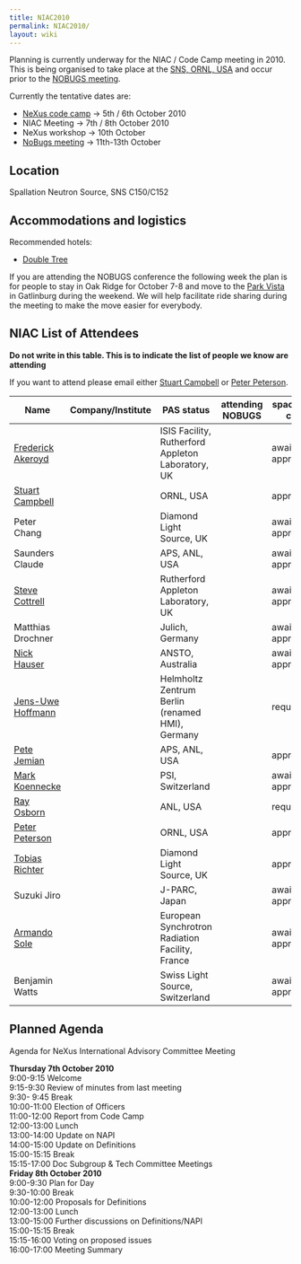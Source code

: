 ```yaml
---
title: NIAC2010
permalink: NIAC2010/
layout: wiki
---
```


Planning is currently underway for the NIAC / Code Camp meeting in 2010.
This is being organised to take place at the [SNS, ORNL,
USA](http://neutrons.ornl.gov/) and occur prior to the [NOBUGS
meeting](http://www.nobugsconference.org/).

Currently the tentative dates are:

-   [NeXus code camp](NIAC2010_CodeCamp "wikilink") -&gt; 5th / 6th
    October 2010
-   NIAC Meeting -&gt; 7th / 8th October 2010
-   NeXus workshop -&gt; 10th October
-   [NoBugs meeting](http://www.nobugsconference.org/Conferences) -&gt;
    11th-13th October

Location
--------

Spallation Neutron Source, SNS C150/C152

Accommodations and logistics
----------------------------

Recommended hotels:

-   [Double
    Tree](http://doubletree1.hilton.com/en_US/dt/hotel/ORKDTDT-Doubletree-Hotel-Oak-Ridge-Tennessee/index.do)

If you are attending the NOBUGS conference the following week the plan
is for people to stay in Oak Ridge for October 7-8 and move to the [Park
Vista](http://doubletree1.hilton.com/en_US/dt/hotel/GKTPVDT-The-Park-Vista-Gatlinburg-a-Doubletree-Hotel-Tennessee/index.do)
in Gatlinburg during the weekend. We will help facilitate ride sharing
during the meeting to make the move easier for everybody.

NIAC List of Attendees
----------------------

**Do not write in this table. This is to indicate the list of people we
know are attending**

If you want to attend please email either [Stuart
Campbell](User%3AStuart_Campbell "wikilink") or [Peter
Peterson](User%3APeter_Peterson "wikilink").

| Name                                                      | Company/Institute                                   | PAS status          | attending NOBUGS | spaces in car |
|-----------------------------------------------------------|-----------------------------------------------------|---------------------|------------------|---------------|
| [Frederick Akeroyd](User%3AFreddie_Akeroyd "wikilink")    | | ISIS Facility, Rutherford Appleton Laboratory, UK | | awaiting approval | X                |               |
| [Stuart Campbell](User%3AStuart_Campbell "wikilink")      | | ORNL, USA                                         | | approved          | X                | 2             |
| Peter Chang                                               | | Diamond Light Source, UK                          | | awaiting approval | X                |               |
| Saunders Claude                                           | | APS, ANL, USA                                     | | awaiting approval | X                |               |
| [Steve Cottrell](User%3ASteve_Cottrell "wikilink")        | | Rutherford Appleton Laboratory, UK                | | awaiting approval | X                |               |
| Matthias Drochner                                         | | Julich, Germany                                   | | awaiting approval | ?                |               |
| [Nick Hauser](User%3ANick_Hauser "wikilink")              | | ANSTO, Australia                                  | | awaiting approval | X                |               |
| [ Jens-Uwe Hoffmann](User%3AJens-Uwe_Hoffmann "wikilink") | | Helmholtz Zentrum Berlin (renamed HMI), Germany   | | requested         | X                |               |
| [Pete Jemian](User%3APete_Jemian "wikilink")              | | APS, ANL, USA                                     | | approved          |                  |               |
| [Mark Koennecke](User%3AMark_Koennecke "wikilink")        | | PSI, Switzerland                                  | | awaiting approval | X                |               |
| [Ray Osborn](User%3ARay_Osborn "wikilink")                | | ANL, USA                                          | | requested         | ?                |               |
| [Peter Peterson](User%3APeter_Peterson "wikilink")        | | ORNL, USA                                         | | approved          | X                | 3             |
| [Tobias Richter](User%3ATobias_Richter "wikilink")        | | Diamond Light Source, UK                          | | approved          | X                |               |
| Suzuki Jiro                                               | | J-PARC, Japan                                     | | awaiting approval |                  | | X           |
| [Armando Sole](User%3AArmando_Sole "wikilink")            | | European Synchrotron Radiation Facility, France   | | awaiting approval |                  | | X           |
| Benjamin Watts                                            | | Swiss Light Source, Switzerland                   | | awaiting approval |                  | |             |

Planned Agenda
--------------

Agenda for NeXus International Advisory Committee Meeting

**Thursday 7th October 2010**  
9:00-9:15 Welcome  
9:15-9:30 Review of minutes from last meeting  
9:30- 9:45 Break  
10:00-11:00 Election of Officers  
11:00-12:00 Report from Code Camp  
12:00-13:00 Lunch  
13:00-14:00 Update on NAPI  
14:00-15:00 Update on Definitions  
15:00-15:15 Break  
15:15-17:00 Doc Subgroup & Tech Committee Meetings  
**Friday 8th October 2010**  
9:00-9:30 Plan for Day  
9:30-10:00 Break  
10:00-12:00 Proposals for Definitions  
12:00-13:00 Lunch  
13:00-15:00 Further discussions on Definitions/NAPI  
15:00-15:15 Break  
15:15-16:00 Voting on proposed issues  
16:00-17:00 Meeting Summary  

